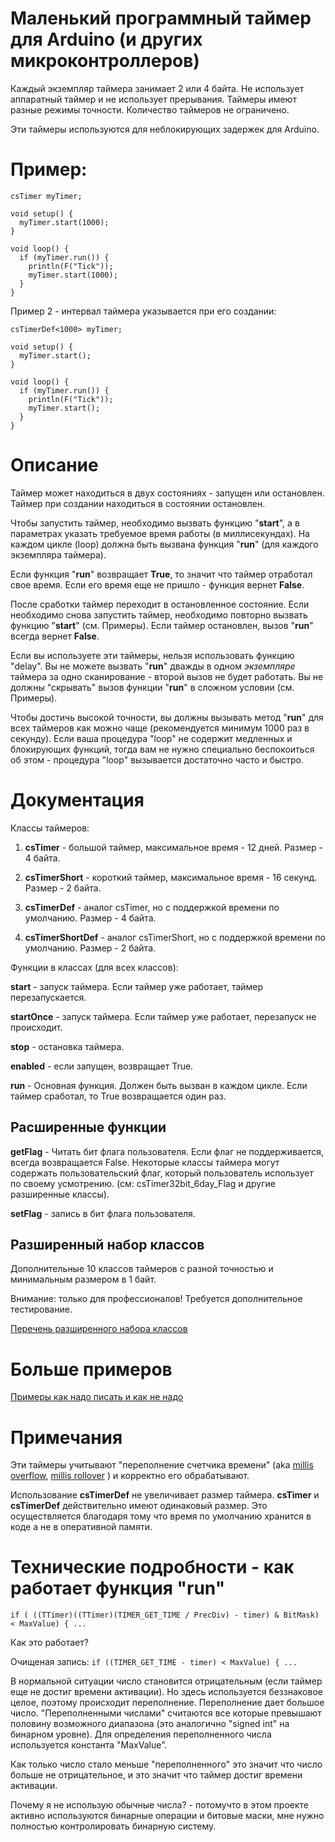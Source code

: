 # Маленький программный таймер для Arduino (и других микроконтроллеров)

Каждый экземпляр таймера занимает 2 или 4 байта. Не использует аппаратный таймер и не использует прерывания. Таймеры имеют разные режимы точности. Количество таймеров не ограничено.

Эти таймеры используются для неблокирующих задержек для Arduino.

# Пример:
````
csTimer myTimer;

void setup() {
  myTimer.start(1000);
}

void loop() {
  if (myTimer.run()) {
    println(F("Tick"));
    myTimer.start(1000);
  }
}

````

Пример 2 - интервал таймера указывается при его создании:
````
csTimerDef<1000> myTimer;

void setup() {
  myTimer.start();
}

void loop() {
  if (myTimer.run()) {
    println(F("Tick"));
    myTimer.start();
  }
}

````

# Описание

Таймер может находиться в двух состояниях - запущен или остановлен.
Таймер при создании находиться в состоянии остановлен.

Чтобы запустить таймер, необходимо вызвать функцию "**start**", а в параметрах указать требуемое время работы (в миллисекундах).
На каждом цикле (loop) должна быть вызвана функция "**run**" (для каждого экземпляра таймера).

Если функция "**run**" возвращает **True**, то значит что таймер отработал свое время. Если его время еще не пришло - функция вернет **False**.

После сработки таймер переходит в остановленное состояние. Если необходимо снова запустить таймер, необходимо повторно вызвать функцию "**start**" (см. Примеры).
Если таймер остановлен, вызов "**run**" всегда вернет **False**.

Если вы используете эти таймеры, нельзя использовать функцию "delay".
Вы не можете вызвать "**run**" дважды в одном _экземпляре_ таймера за одно сканирование - второй вызов не будет работать.
Вы не должны "скрывать" вызов функции "**run**" в сложном условии (см. Примеры).

Чтобы достичь высокой точности, вы должны вызывать метод "**run**" для всех таймеров как можно чаще
(рекомендуется минимум 1000 раз в секунду).
Если ваша процедура "loop" не содержит медленных и блокирующих функций,
тогда вам не нужно специально беспокоиться об этом -
процедура "loop" вызывается достаточно часто и быстро.

# Документация

Классы таймеров:

1) **csTimer** - большой таймер, максимальное время - 12 дней. Размер - 4 байта.

2) **csTimerShort** - короткий таймер, максимальное время - 16 секунд. Размер - 2 байта.

3) **csTimerDef** - аналог csTimer, но с поддержкой времени по умолчанию. Размер - 4 байта.

4) **csTimerShortDef** - аналог csTimerShort, но с поддержкой времени по умолчанию. Размер - 2 байта.

Функции в классах (для всех классов):

**start** - запуск таймера. Если таймер уже работает, таймер перезапускается.

**startOnce** - запуск таймера. Если таймер уже работает, перезапуск не происходит.

**stop** - остановка таймера.

**enabled** - если запущен, возвращает True.

**run** - Основная функция. Должен быть вызван в каждом цикле. Если таймер сработал, то True возвращается один раз.

## Расширенные функции

**getFlag** - Читать бит флага пользователя. Если флаг не поддерживается, всегда возвращается False.
Некоторые классы таймера могут содержать пользовательский флаг, который пользователь использует по своему усмотрению.
(см: csTimer32bit_6day_Flag и другие разширенные классы).

**setFlag** - запись в бит флага пользователя.

## Разширенный набор классов

Дополнительные 10 классов таймеров с разной точностью и минимальным размером в 1 байт.

Внимание: только для профессионалов! Требуется дополнительное тестирование.

[Перечень разширенного набора классов](extended_info.md)

# Больше примеров

[Примеры как надо писать и как не надо](extended_info.md#Examples)

# Примечания

Эти таймеры учитывают "переполнение счетчика времени" (aka [millis overflow](https://forum.arduino.cc/index.php?topic=68349.0), [millis rollover](https://www.faludi.com/2007/12/18/arduino-millis-rollover-handling/) ) и корректно его обрабатывают.

Использование **csTimerDef** не увеличивает размер таймера. **csTimer** и **csTimerDef** действительно имеют одинаковый размер. Это осуществляется благодаря тому что время по умолчанию хранится в коде а не в оперативной памяти.

# Технические подробности - как работает функция "run"

`if ( ((TTimer)((TTimer)(TIMER_GET_TIME / PrecDiv) - timer) & BitMask) < MaxValue) { ...`

Как это работает?

Очищеная запись: `if ((TIMER_GET_TIME - timer) < MaxValue) { ...`

В нормальной ситуации число становится отрицательным (если таймер еще не достиг времени активации). Но здесь используется беззнаковое целое, поэтому происходит переполнение. Переполнение дает большое число. "Переполненными числами" считаются все которые превышают половину возможного диапазона (это аналогично "signed int" на бинарном уровне). Для определения переполненного числа используется константа "MaxValue".

Как только число стало меньше "переполненного" это значит что число больше не отрицательное, и это значит что таймер достиг времени активации.

Почему я не использую обычные числа? - потомучто в этом проекте активно используются бинарные операции и битовые маски, мне нужно полностью контролировать бинарную систему.



